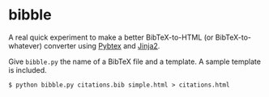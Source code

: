 bibble
======

A real quick experiment to make a better BibTeX-to-HTML (or BibTeX-to-whatever)
converter using [Pybtex][] and [Jinja2][].

Give `bibble.py` the name of a BibTeX file and a template. A sample template is
included.

    $ python bibble.py citations.bib simple.html > citations.html

[Pybtex]: http://pybtex.sourceforge.net/
[Jinja2]: http://jinja.pocoo.org/
